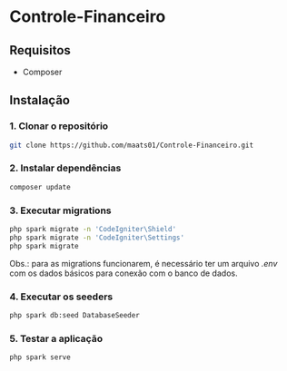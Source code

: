 # Controle-Financeiro

## Requisitos
- Composer

## Instalação

### 1. Clonar o repositório
```bash
git clone https://github.com/maats01/Controle-Financeiro.git
```

### 2. Instalar dependências
```bash
composer update
```

### 3. Executar migrations
```bash
php spark migrate -n 'CodeIgniter\Shield'
php spark migrate -n 'CodeIgniter\Settings'
php spark migrate
```
Obs.: para as migrations funcionarem, é necessário ter um arquivo *.env* com os dados básicos para conexão com o banco de dados.  

### 4. Executar os seeders
```bash
php spark db:seed DatabaseSeeder
```

### 5. Testar a aplicação
```bash
php spark serve
```
